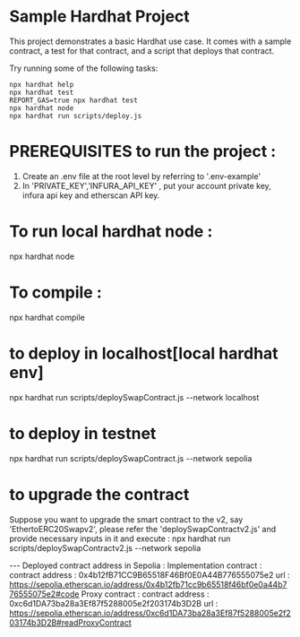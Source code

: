 # Sample Hardhat Project

This project demonstrates a basic Hardhat use case. It comes with a sample contract, a test for that contract, and a script that deploys that contract.

Try running some of the following tasks:

```shell
npx hardhat help
npx hardhat test
REPORT_GAS=true npx hardhat test
npx hardhat node
npx hardhat run scripts/deploy.js
```

# PREREQUISITES to run the project :
1. Create an .env file at the root level by referring to '.env-example'
2. In 'PRIVATE_KEY','INFURA_API_KEY' , put your account private key, infura api key and etherscan API key. 

# To run local hardhat node :
npx hardhat node


# To compile :
npx hardhat compile

# to deploy in localhost[local hardhat env]
npx hardhat run scripts/deploySwapContract.js --network localhost

# to deploy in testnet
npx hardhat run scripts/deploySwapContract.js --network sepolia 


# to upgrade the contract
Suppose you want to upgrade the smart contract to the v2, say 'EthertoERC20Swapv2', please refer the 'deploySwapContractv2.js' and provide necessary inputs in it and execute : npx hardhat run scripts/deploySwapContractv2.js --network sepolia 



--- Deployed contract address in Sepolia :
Implementation contract :  
    contract address : 0x4b12fB71CC9B65518F46Bf0E0A44B776555075e2
    url              : https://sepolia.etherscan.io/address/0x4b12fb71cc9b65518f46bf0e0a44b776555075e2#code 
Proxy contract          : 
    contract address : 0xc6d1DA73ba28a3Ef87f5288005e2f203174b3D2B
     url             : https://sepolia.etherscan.io/address/0xc6d1DA73ba28a3Ef87f5288005e2f203174b3D2B#readProxyContract